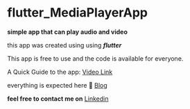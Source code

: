 # flutter_MediaPlayerApp

<b> simple app that can play audio and video</b>

this app was created using using **_flutter_**

This app is free to use and the code is available for everyone.

A Quick Guide to the app:
[Video Link](https://youtu.be/r58AeI4A0Es?list=PLoST5JgiQZ_SvEj-ilEoLwTgoOtHExMn9)

everything is expected here 🔗
 <a href= "https://nischalvooda.medium.com/flutter-media-player-app-2d69f2c7bf55" target="_blank">Blog</a>
 
 **feel free to contact me on**
  <a href= "https://www.linkedin.com/in/nischal-vooda-b00b1a19b/" target="_blank">Linkedin</a>

